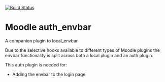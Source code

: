 [![Build Status](https://travis-ci.org/catalyst/moodle-auth_envbar.svg?branch=master)](https://travis-ci.org/catalyst/moodle-auth_envbar)

# Moodle auth_envbar

A companion plugin to local_envbar

Due to the selective hooks available to different types of Moodle plugins
the envbar functionality is split across both a local plugin and an auth
plugin.

This auth plugin is needed for:

* Adding the envbar to the login page


